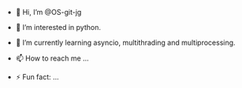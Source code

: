 - 👋 Hi, I’m @OS-git-jg
- 👀 I’m interested in python.
- 🌱 I’m currently learning asyncio, multithrading and multiprocessing.

- 📫 How to reach me ...
- ⚡ Fun fact: ...

<!---
OS-git-jg/OS-git-jg is a ✨ special ✨ repository because its `README.md` (this file) appears on your GitHub profile.
You can click the Preview link to take a look at your changes.
--->
